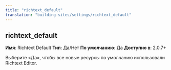```yaml
---
title: "richtext_default"
translation: "building-sites/settings/richtext_default"
---
```


## richtext\_default

**Имя**: Richtext Default
**Тип**: Да/Нет
**По умолчанию**: Да
**Доступно в**: 2.0.7+

Выберите «Да», чтобы все новые ресурсы по умолчанию использовали Richtext Editor.